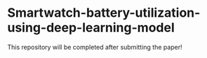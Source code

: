 # Smartwatch-battery-utilization-using-deep-learning-model
This repository will be completed after submitting the paper!
